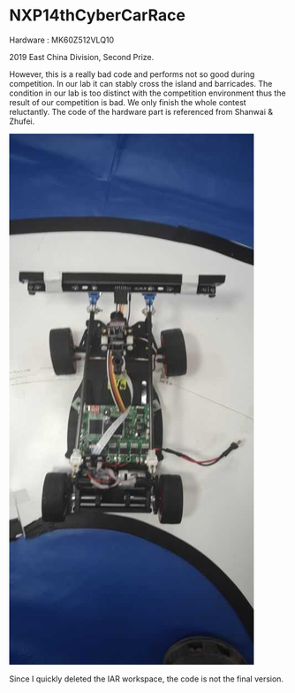 # NXP14thCyberCarRace

Hardware : MK60Z512VLQ10

2019 East China Division, Second Prize. 

However, this is a really bad code and performs not so good during competition. In our lab it can stably cross the island and barricades. The condition in our lab is too distinct with the competition environment thus the result of our competition is bad. We only finish the whole contest reluctantly. The code of the hardware part is referenced from Shanwai & Zhufei.

![our car](./car.jpg)

Since I quickly deleted the IAR workspace, the code is not the final version.
